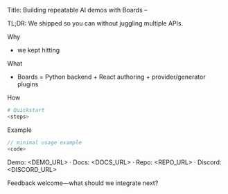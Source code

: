 Title: Building repeatable AI demos with Boards – <FEATURE>

TL;DR: We shipped <FEATURE> so you can <OUTCOME> without juggling multiple APIs.

Why
- <PAIN> we kept hitting

What
- Boards = Python backend + React authoring + provider/generator plugins

How
```bash
# Quickstart
<steps>
```

Example
```ts
// minimal usage example
<code>
```

Demo: <DEMO_URL> · Docs: <DOCS_URL> · Repo: <REPO_URL> · Discord: <DISCORD_URL>

Feedback welcome—what should we integrate next?

